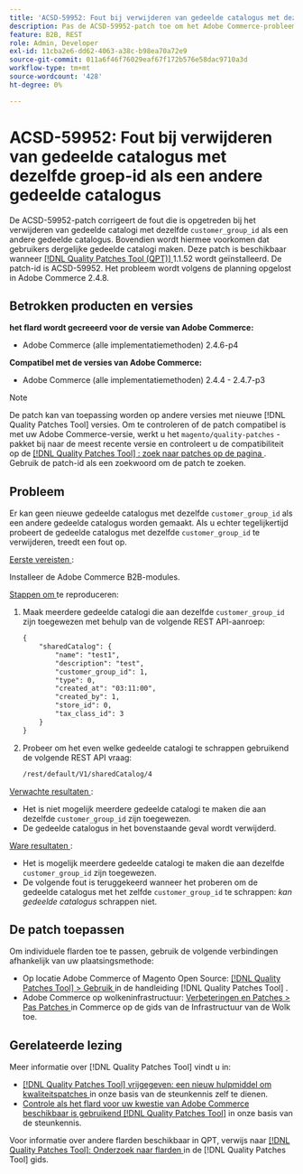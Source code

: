 ```yaml
---
title: 'ACSD-59952: Fout bij verwijderen van gedeelde catalogus met dezelfde groep-id als een andere gedeelde catalogus'
description: Pas de ACSD-59952-patch toe om het Adobe Commerce-probleem op te lossen waarbij een fout optreedt bij het verwijderen van een gedeelde catalogus met dezelfde &grave; customer_group_id' als een andere gedeelde catalogus.
feature: B2B, REST
role: Admin, Developer
exl-id: 11cba2e6-dd62-4063-a38c-b98ea70a72e9
source-git-commit: 011a6f46f76029eaf67f172b576e58dac9710a3d
workflow-type: tm+mt
source-wordcount: '428'
ht-degree: 0%

---
```


# ACSD-59952: Fout bij verwijderen van gedeelde catalogus met dezelfde groep-id als een andere gedeelde catalogus

De ACSD-59952-patch corrigeert de fout die is opgetreden bij het verwijderen van gedeelde catalogi met dezelfde `customer_group_id` als een andere gedeelde catalogus. Bovendien wordt hiermee voorkomen dat gebruikers dergelijke gedeelde catalogi maken. Deze patch is beschikbaar wanneer [[!DNL Quality Patches Tool (QPT)] ](https://experienceleague.adobe.com/en/docs/commerce-operations/tools/quality-patches-tool/quality-patches-tool-to-self-serve-quality-patches) 1.1.52 wordt geïnstalleerd. De patch-id is ACSD-59952. Het probleem wordt volgens de planning opgelost in Adobe Commerce 2.4.8.

## Betrokken producten en versies

**het flard wordt gecreeerd voor de versie van Adobe Commerce:**

* Adobe Commerce (alle implementatiemethoden) 2.4.6-p4

**Compatibel met de versies van Adobe Commerce:**

* Adobe Commerce (alle implementatiemethoden) 2.4.4 - 2.4.7-p3

>[!NOTE]
>
>De patch kan van toepassing worden op andere versies met nieuwe [!DNL Quality Patches Tool] versies. Om te controleren of de patch compatibel is met uw Adobe Commerce-versie, werkt u het `magento/quality-patches` -pakket bij naar de meest recente versie en controleert u de compatibiliteit op de [[!DNL Quality Patches Tool] : zoek naar patches op de pagina ](https://experienceleague.adobe.com/tools/commerce-quality-patches/index.html) . Gebruik de patch-id als een zoekwoord om de patch te zoeken.

## Probleem

Er kan geen nieuwe gedeelde catalogus met dezelfde `customer_group_id` als een andere gedeelde catalogus worden gemaakt. Als u echter tegelijkertijd probeert de gedeelde catalogus met dezelfde `customer_group_id` te verwijderen, treedt een fout op.

<u> Eerste vereisten </u>:

Installeer de Adobe Commerce B2B-modules.

<u> Stappen om </u> te reproduceren:

1. Maak meerdere gedeelde catalogi die aan dezelfde `customer_group_id` zijn toegewezen met behulp van de volgende REST API-aanroep:

   ```REST
   {
       "sharedCatalog": {
           "name": "test1",
           "description": "test",
           "customer_group_id": 1,
           "type": 0,
           "created_at": "03:11:00",
           "created_by": 1,
           "store_id": 0,
           "tax_class_id": 3
       }
   }
   ```

1. Probeer om het even welke gedeelde catalogi te schrappen gebruikend de volgende REST API vraag:

   ```REST
   /rest/default/V1/sharedCatalog/4
   ```

<u> Verwachte resultaten </u>:

* Het is niet mogelijk meerdere gedeelde catalogi te maken die aan dezelfde `customer_group_id` zijn toegewezen.
* De gedeelde catalogus in het bovenstaande geval wordt verwijderd.

<u> Ware resultaten </u>:

* Het is mogelijk meerdere gedeelde catalogi te maken die aan dezelfde `customer_group_id` zijn toegewezen.
* De volgende fout is teruggekeerd wanneer het proberen om de gedeelde catalogus met het zelfde `customer_group_id` te schrappen: *kan gedeelde catalogus* schrappen niet.

## De patch toepassen

Om individuele flarden toe te passen, gebruik de volgende verbindingen afhankelijk van uw plaatsingsmethode:

* Op locatie Adobe Commerce of Magento Open Source: [[!DNL Quality Patches Tool] > Gebruik ](/help/tools/quality-patches-tool/usage.md) in de handleiding [!DNL Quality Patches Tool] .
* Adobe Commerce op wolkeninfrastructuur: [ Verbeteringen en Patches > Pas Patches ](https://experienceleague.adobe.com/docs/commerce-cloud-service/user-guide/develop/upgrade/apply-patches.html) in Commerce op de gids van de Infrastructuur van de Wolk toe.

## Gerelateerde lezing

Meer informatie over [!DNL Quality Patches Tool] vindt u in:

* [[!DNL Quality Patches Tool]  vrijgegeven: een nieuw hulpmiddel om kwaliteitspatches ](https://experienceleague.adobe.com/en/docs/commerce-operations/tools/quality-patches-tool/quality-patches-tool-to-self-serve-quality-patches) in onze basis van de steunkennis zelf te dienen.
* [ Controle als het flard voor uw kwestie van Adobe Commerce beschikbaar is gebruikend  [!DNL Quality Patches Tool]](/help/tools/quality-patches-tool/patches-available-in-qpt/check-patch-for-magento-issue-with-magento-quality-patches.md) in onze basis van de steunkennis.

Voor informatie over andere flarden beschikbaar in QPT, verwijs naar [[!DNL Quality Patches Tool]: Onderzoek naar flarden ](https://experienceleague.adobe.com/tools/commerce-quality-patches/index.html) in de [!DNL Quality Patches Tool] gids.
